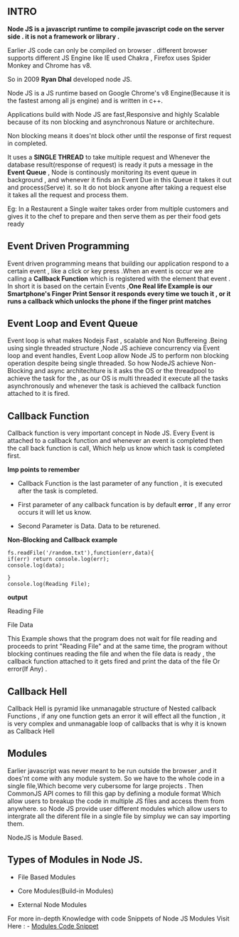 ## INTRO
**Node JS is a javascript runtime to compile javascript code on the server side . it is not a framework or library .**

Earlier JS code can only be compiled on browser . different browser supports different JS Engine like IE used Chakra , Firefox uses Spider Monkey and Chrome has v8.

So in 2009 **Ryan Dhal** developed node JS.

Node JS is a JS runtime based on  Google Chrome's v8 Engine(Because it is the fastest among all js engine) and is written in c++.

Applications build with Node JS are fast,Responsive and highly Scalable because of its non blocking and asynchronous Nature or architechure.

Non blocking means it does'nt block other until the response of first request in completed.

It uses a **SINGLE THREAD** to take multiple request and Whenever the database result(response of request) is ready it puts a message in the **Event Queue** , Node is continously monitoring its event queue in background , and whenever it finds an Event Due in this Queue it takes it out and process(Serve) it. so It do not block anyone after taking a request else it takes all the request and process them.

Eg: In a Restaurent a Single waiter takes order from multiple customers and gives it to the chef to prepare and  then serve them as per their food gets ready
## Event Driven Programming

Event driven programming means that building our application respond to a certain event , like a click or key press .When an event is occur we are calling a **Callback Function** which is registered with the element that event . In short it is based on the certain Events ,**One Real life Example is our Smartphone's Finger Print Sensor it responds every time we touch it , or it runs a callback which unlocks the phone if the finger print matches**

## Event Loop and Event Queue
Event loop is what makes Nodejs Fast , scalable and Non Buffereing .Being using single threaded structure ,Node JS achieve concurrency via Event loop and event handles, Event Loop allow Node JS to  perform non blocking operation despite being single threaded. So how NodeJS achieve Non-Blocking and async architechture is it asks the OS or the threadpool to achieve the task for the , as our OS is multi threaded it execute all the tasks asynchronously and whenever the task is achieved the callback function attached to it is fired.

## Callback Function
Callback function is very important concept in Node JS. Every Event is attached to a callback function and whenever an event is completed then the call back function is call, Which help us know which task is completed first.

**Imp points to remember**
- Callback Function is the last parameter of any function , it is executed after the task is completed.

- First parameter of any callback funcation is by default **error** , If any error occurs it will let us know.

- Second Parameter is Data. Data to be returened.

**Non-Blocking and Callback example**
```
fs.readFile('/random.txt'),function(err,data){
if(err) return console.log(err);
console.log(data);
	
}
console.log(Reading File);
```
   **output** 

 Reading File

 File Data

 This Example shows that the program does not wait for file reading and proceeds to print "Reading File" and at the same time, the program without blocking continues reading the file and when the file data is ready , the callback function attached to it gets fired and print the data of the file Or error(If Any) .

## Callback Hell
Callback Hell is pyramid like unmanagable structure of Nested callback Functions , if any one function  gets an error it will effect all the function , it is very complex and unmanagable loop of callbacks that is why it is known as Callback Hell

## Modules
Earlier javascript was never meant to be run outside the browser ,and it does'nt come with any module system. So we have to the whole code in a single file,Which become very cubersome for large projects . Then CommonJS API comes to fill this gap by defining a module format Which allow users to breakup the code in multiple JS files and access them from anywhere. so Node JS provide user different modules which allow users to intergrate all the diferent file in a single file by simpluy we can say importing them.

NodeJS is Module Based.

## Types of Modules in Node JS.

- File Based Modules
  
- Core Modules(Build-in Modules)

- External Node Modules

For more in-depth Knowledge with code Snippets of Node JS Modules Visit Here : - [Modules Code Snippet](NodeJS/Code.md)
